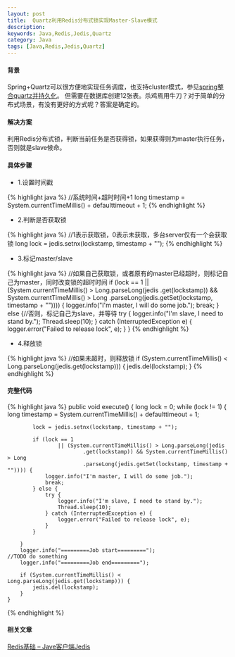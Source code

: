 ```yaml
---
layout: post
title:  Quartz利用Redis分布式锁实现Master-Slave模式
description:
keywords: Java,Redis,Jedis,Quartz
category: Java
tags: [Java,Redis,Jedis,Quartz]
---
```


#### 背景

Spring+Quartz可以很方便地实现任务调度，也支持cluster模式，参见[spring整合quartz并持久化](http://haiziwoainixx.iteye.com/blog/1838055)。
但需要在数据库创建12张表。杀鸡焉用牛刀？对于简单的分布式场景，有没有更好的方式呢？答案是确定的。

#### 解决方案

利用Redis分布式锁，判断当前任务是否获得锁，如果获得则为master执行任务，否则就是slave候命。

<!-- more -->

#### 具体步骤

* 1.设置时间戳

{% highlight java %}
//系统时间+超时时间+1
long timestamp = System.currentTimeMillis() + defaulttimeout + 1;
{% endhighlight %}

* 2.判断是否获取锁

{% highlight java %}
//1表示获取锁，0表示未获取，多台server仅有一个会获取锁
long lock = jedis.setnx(lockstamp, timestamp + "");
{% endhighlight %}

* 3.标记master/slave

{% highlight java %}
//如果自己获取锁，或者原有的master已经超时，则标记自己为master，同时改变锁的超时时间
if (lock == 1 || (System.currentTimeMillis() > Long.parseLong(jedis
							.get(lockstamp)) && System.currentTimeMillis() > Long
							.parseLong(jedis.getSet(lockstamp, timestamp + "")))) {
	logger.info("I'm master, I will do some job.");
	break;
} else {//否则，标记自己为slave，并等待
	try {
		logger.info("I'm slave, I need to stand by.");
		Thread.sleep(10);
		} catch (InterruptedException e) {
		logger.error("Failed to release lock", e);
		}
	}
{% endhighlight %}

* 4.释放锁

{% highlight java %}
//如果未超时，则释放锁
if (System.currentTimeMillis() < Long.parseLong(jedis.get(lockstamp))) {
			jedis.del(lockstamp);
		}
{% endhighlight %}

#### 完整代码

{% highlight java %}
public void execute() {
		long lock = 0;
		while (lock != 1) {
			long timestamp = System.currentTimeMillis() + defaulttimeout + 1;

			lock = jedis.setnx(lockstamp, timestamp + "");

			if (lock == 1
					|| (System.currentTimeMillis() > Long.parseLong(jedis
							.get(lockstamp)) && System.currentTimeMillis() > Long
							.parseLong(jedis.getSet(lockstamp, timestamp + "")))) {
				logger.info("I'm master, I will do some job.");
				break;
			} else {
				try {
					logger.info("I'm slave, I need to stand by.");
					Thread.sleep(10);
				} catch (InterruptedException e) {
					logger.error("Failed to release lock", e);
				}
			}

		}
		logger.info("=========Job start=========");
    //TODO do something
		logger.info("=========Job end=========");

		if (System.currentTimeMillis() < Long.parseLong(jedis.get(lockstamp))) {
			jedis.del(lockstamp);
		}
	}
{% endhighlight %}

#### 相关文章

[Redis基础 – Jave客户端Jedis](http://chengyuanjian.github.io/java/2014-10/java-redis-jedis.html)
